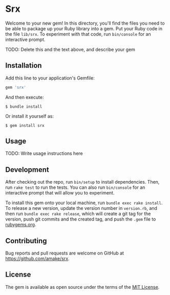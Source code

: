 # Srx

Welcome to your new gem! In this directory, you'll find the files you need to be able to package up your Ruby library into a gem. Put your Ruby code in the file `lib/srx`. To experiment with that code, run `bin/console` for an interactive prompt.

TODO: Delete this and the text above, and describe your gem

## Installation

Add this line to your application's Gemfile:

```ruby
gem 'srx'
```

And then execute:

    $ bundle install

Or install it yourself as:

    $ gem install srx

## Usage

TODO: Write usage instructions here

## Development

After checking out the repo, run `bin/setup` to install dependencies. Then, run `rake test` to run the tests. You can also run `bin/console` for an interactive prompt that will allow you to experiment.

To install this gem onto your local machine, run `bundle exec rake install`. To release a new version, update the version number in `version.rb`, and then run `bundle exec rake release`, which will create a git tag for the version, push git commits and the created tag, and push the `.gem` file to [rubygems.org](https://rubygems.org).

## Contributing

Bug reports and pull requests are welcome on GitHub at https://github.com/amake/srx.

## License

The gem is available as open source under the terms of the [MIT License](https://opensource.org/licenses/MIT).

